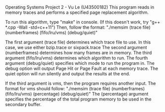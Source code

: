 Operating Systems Project 2 - Vu Le (U43500182)
This program reads in memory traces and performs a specified page replacement algorithm. 

To run this algorithm, type "make" in console. (If this doesn't work, try "g++ *.cpp -Wall -std=c++11")
Then, follow the format: "./memsim (trace file) (numberframes) (fifo/lru/vms) (debug/quiet)"

The first argument (trace file) determines which trace file to use. In this case, we use either bzip.trace or sixpack.trace
The second argument (numberframes) determines how many frames are in memory.
The third argument (fifo/lru/vms) determines which algorithm to run.
The fourth argument (debug/quiet) specifies which mode to run the program in. The debug option will output Page Hit or Page Fault at each memory trace. The quiet option will run silently
and output the results at the end.

If the third argument is vms, then the program requires another input. 
The format for vms should follow: "./memsim (trace file) (numberframes) (fifo/lru/vms) (percentage) (debug/quiet)"
The (percentage) argument specifies the percentage of the total program memory to be used in the secondary buffer.

